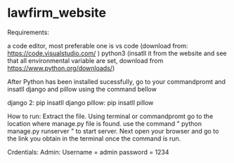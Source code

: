 # lawfirm_website

Requirements:

a code editor, most preferable one is vs code (download from: https://code.visualstudio.com/ )
python3 (insatll it from the website and see that all environmental variable are set, download from https://www.python.org/downloads/)

After Python has been installed sucessfully, go to your commandpromt and insatll django and pillow using the command bellow

django 2: pip insatll django
pillow: pip insatll pillow

How to run:
Extract the file.
Using terminal or commandpromt go to the location where manage.py file is found.
use the command " python manage.py runserver " to start server.
Next open your browser and go to the link you obtain in the terminal once the command is run.

Crdentials:
Admin:
Username = admin
password = 1234
